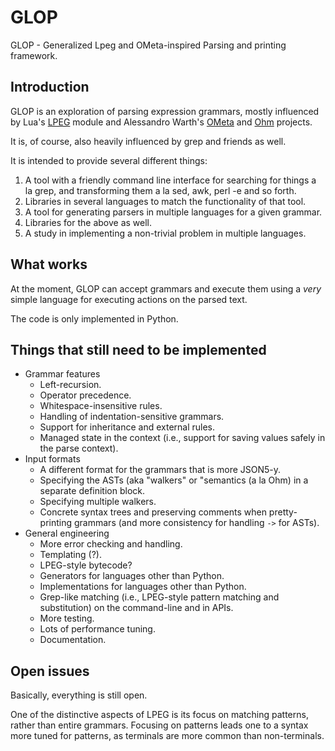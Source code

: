 GLOP
====

GLOP - Generalized Lpeg and OMeta-inspired Parsing and printing framework.

Introduction
------------

GLOP is an exploration of parsing expression grammars, mostly influenced
by Lua's [LPEG](http://www.inf.puc-rio.br/~roberto/lpeg) module and
Alessandro Warth's [OMeta](http://github.com/alexwarth/ometa-js/)
and [Ohm](https://ohmlang.github.io/) projects.

It is, of course, also heavily influenced by grep and friends as well.

It is intended to provide several different things:

1.  A tool with a friendly command line interface for searching for
    things a la grep, and transforming them a la sed, awk, perl -e and
    so forth.
2.  Libraries in several languages to match the functionality of that
    tool.
3.  A tool for generating parsers in multiple languages for a given
    grammar.
4.  Libraries for the above as well.
5.  A study in implementing a non-trivial problem in multiple languages.

What works
----------

At the moment, GLOP can accept grammars and execute them using a *very*
simple language for executing actions on the parsed text.

The code is only implemented in Python.

Things that still need to be implemented
----------------------------------------

-   Grammar features
    -   Left-recursion.
    -   Operator precedence.
    -   Whitespace-insensitive rules.
    -   Handling of indentation-sensitive grammars.
    -   Support for inheritance and external rules.
    -   Managed state in the context (i.e., support for saving values safely
        in the parse context).
-   Input formats
    -   A different format for the grammars that is more JSON5-y.
    -   Specifying the ASTs (aka "walkers" or "semantics (a la Ohm) in a
        separate definition block.
    -   Specifying multiple walkers.
    -   Concrete syntax trees and preserving comments when pretty-printing
        grammars (and more consistency for handling `->` for ASTs).
-   General engineering
    -   More error checking and handling.
    -   Templating (?).
    -   LPEG-style bytecode?
    -   Generators for languages other than Python.
    -   Implementations for languages other than Python.
    -   Grep-like matching (i.e., LPEG-style pattern matching and
        substitution) on the command-line and in APIs.
    -   More testing.
    -   Lots of performance tuning.
    -   Documentation.

Open issues
-----------

Basically, everything is still open.

One of the distinctive aspects of LPEG is its focus on matching
patterns, rather than entire grammars. Focusing on patterns leads one to
a syntax more tuned for patterns, as terminals are more common than
non-terminals.
